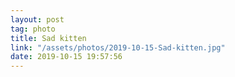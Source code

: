 ```yaml
---
layout: post
tag: photo
title: Sad kitten
link: "/assets/photos/2019-10-15-Sad-kitten.jpg"
date: 2019-10-15 19:57:56
---
```

